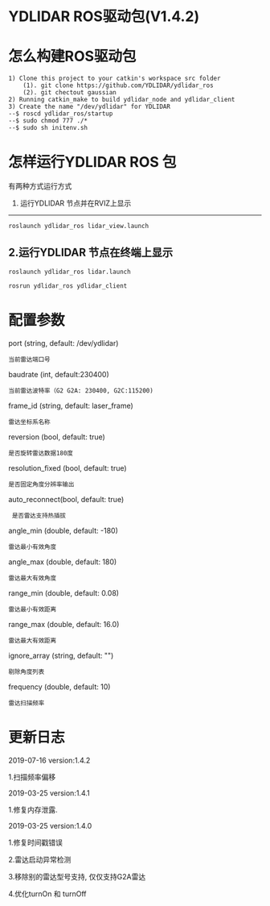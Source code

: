 YDLIDAR ROS驱动包(V1.4.2)
=====================================================================



怎么构建ROS驱动包
=====================================================================
    1) Clone this project to your catkin's workspace src folder
    	(1). git clone https://github.com/YDLIDAR/ydlidar_ros
    	(2). git chectout gaussian
    2) Running catkin_make to build ydlidar_node and ydlidar_client
    3) Create the name "/dev/ydlidar" for YDLIDAR
    --$ roscd ydlidar_ros/startup
    --$ sudo chmod 777 ./*
    --$ sudo sh initenv.sh

怎样运行YDLIDAR ROS 包
=====================================================================
有两种方式运行方式

1. 运行YDLIDAR 节点并在RVIZ上显示
------------------------------------------------------------
	roslaunch ydlidar_ros lidar_view.launch

2.运行YDLIDAR 节点在终端上显示
------------------------------------------------------------
	roslaunch ydlidar_ros lidar.launch

	rosrun ydlidar_ros ydlidar_client



配置参数
=====================================================================
port (string, default: /dev/ydlidar)

    当前雷达端口号

baudrate (int, default:230400)

    当前雷达波特率（G2 G2A: 230400, G2C:115200)

frame_id (string, default: laser_frame)

    雷达坐标系名称

reversion (bool, default: true)

    是否旋转雷达数据180度

resolution_fixed (bool, default: true)

    是否固定角度分辨率输出
auto_reconnect(bool, default: true)

     是否雷达支持热插拔

angle_min (double, default: -180)

    雷达最小有效角度

angle_max (double, default: 180)

    雷达最大有效角度

range_min (double, default: 0.08)

    雷达最小有效距离

range_max (double, default: 16.0)

    雷达最大有效距离

ignore_array (string, default: "")

    剔除角度列表

frequency (double, default: 10)

    雷达扫描频率




更新日志
=====================================================================

2019-07-16 version:1.4.2

  1.扫描频率偏移

2019-03-25 version:1.4.1

   1.修复内存泄露.

2019-03-25 version:1.4.0

   1.修复时间戳错误
   
   2.雷达启动异常检测
   
   3.移除别的雷达型号支持, 仅仅支持G2A雷达
   
   4.优化turnOn 和 turnOff 
